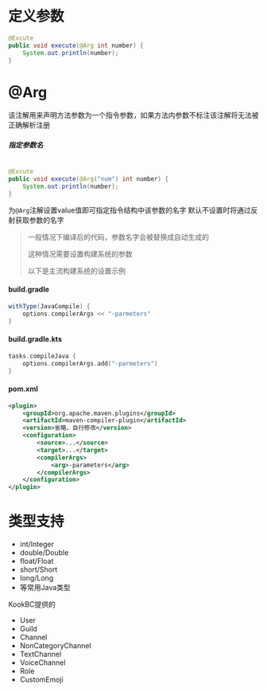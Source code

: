 # 定义参数

```java
@Excute
public void execute(@Arg int number) {
    System.out.println(number);
}
```

# @Arg

该注解用来声明方法参数为一个指令参数，如果方法内参数不标注该注解将无法被正确解析注册

##### 指定参数名
```java

@Excute
public void execute(@Arg("num") int number) {
    System.out.println(number);
}
```

为`@Arg`注解设置value值即可指定指令结构中该参数的名字
默认不设置时将通过反射获取参数的名字
> 一般情况下编译后的代码，参数名字会被替换成自动生成的
>
> 这种情况需要设置构建系统的参数
>
> 以下是主流构建系统的设置示例

<!-- tabs:start -->

#### **build.gradle**

```groovy
withType(JavaCompile) {
    options.compilerArgs << "-parmeters"
}
```

#### **build.gradle.kts**

```kotlin
tasks.compileJava {
    options.compilerArgs.add("-parmeters")
}
```

#### **pom.xml**

```xml
<plugin>
    <groupId>org.apache.maven.plugins</groupId>
    <artifactId>maven-compiler-plugin</artifactId>
    <version>省略，自行修改</version>
    <configuration>
        <source>...</source>
        <target>...</target>
        <compilerArgs>
            <arg>-parameters</arg>
        </compilerArgs>
    </configuration>
</plugin>
```

<!-- tabs:end -->

# 类型支持

* int/Integer
* double/Double
* float/Float
* short/Short
* long/Long
* 等常用Java类型

KookBC提供的

* User
* Guild
* Channel
* NonCategoryChannel
* TextChannel
* VoiceChannel
* Role
* CustomEmoji